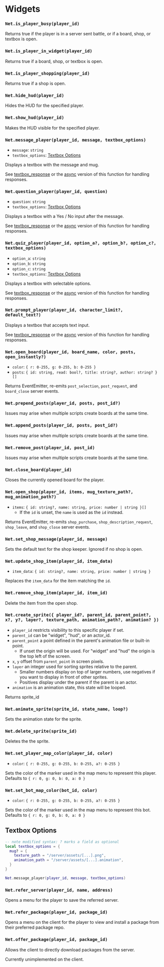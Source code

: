 # Widgets

### `Net.is_player_busy(player_id)`

Returns true if the player is in a server sent battle, or if a board, shop, or textbox is open.

### `Net.is_player_in_widget(player_id)`

Returns true if a board, shop, or textbox is open.

### `Net.is_player_shopping(player_id)`

Returns true if a shop is open.

### `Net.hide_hud(player_id)`

Hides the HUD for the specified player.

### `Net.show_hud(player_id)`

Makes the HUD visible for the specified player.

### `Net.message_player(player_id, message, textbox_options)`

- `message`: `string`
- `textbox_options`: [Textbox Options](#textbox-options)

Displays a textbox with the message and mug.

See [textbox_response](/server/lua-api/events#textbox_response) or the [async](/server/lua-api/async#asyncmessage_playerplayer_id-message-mug_texture_path-mug_animation_path) version of this function for handling responses.

### `Net.question_player(player_id, question)`

- `question`: `string`
- `textbox_options`: [Textbox Options](#textbox-options)

Displays a textbox with a Yes / No input after the message.

See [textbox_response](/server/lua-api/events#textbox_response) or the [async](/server/lua-api/async#asyncquestion_playerplayer_id-question-mug_texture_path-mug_animation_path>) version of this function for handling responses.

### `Net.quiz_player(player_id, option_a?, option_b?, option_c?, textbox_options)`

- `option_a`: `string`
- `option_b`: `string`
- `option_c`: `string`
- `textbox_options`: [Textbox Options](#textbox-options)

Displays a textbox with selectable options.

See [textbox_response](/server/lua-api/events#textbox_response) or the [async](/server/lua-api/async#asyncquiz_playerplayer_id-option_a-option_b-option_c-mug_texture_path-mug_animation_path>) version of this function for handling responses.

### `Net.prompt_player(player_id, character_limit?, default_text?)`

Displays a textbox that accepts text input.

See [textbox_response](/server/lua-api/events#textbox_response) or the [async](/server/lua-api/async#asyncprompt_playerplayer_id-character_limit-default_text) version of this function for handling responses.

### `Net.open_board(player_id, board_name, color, posts, open_instantly?)`

- `color`: `{ r: 0-255, g: 0-255, b: 0-255 }`
- `posts`: `{ id: string, read: bool?, title: string?, author: string? }[]`

Returns EventEmitter, re-emits `post_selection`, `post_request`, and `board_close` server events.

### `Net.prepend_posts(player_id, posts, post_id?)`

Issues may arise when multiple scripts create boards at the same time.

### `Net.append_posts(player_id, posts, post_id?)`

Issues may arise when multiple scripts create boards at the same time.

### `Net.remove_post(player_id, post_id)`

Issues may arise when multiple scripts create boards at the same time.

### `Net.close_board(player_id)`

Closes the currently opened board for the player.

### `Net.open_shop(player_id, items, mug_texture_path?, mug_animation_path?)`

- `items`: `{ id: string?, name: string, price: number | string }[]`
  - If the `id` is unset, the `name` is used as the `id` instead.

Returns EventEmitter, re-emits `shop_purchase`, `shop_description_request`, `shop_leave`, and `shop_close` server events.

### `Net.set_shop_message(player_id, message)`

Sets the default text for the shop keeper. Ignored if no shop is open.

### `Net.update_shop_item(player_id, item_data)`

- `item_data`: `{ id: string?, name: string, price: number | string }`

Replaces the `item_data` for the item matching the `id`.

### `Net.remove_shop_item(player_id, item_id)`

Delete the item from the open shop.

### `Net.create_sprite({ player_id?, parent_id, parent_point?, x?, y?, layer?, texture_path, animation_path?, animation? })`

- `player_id` restricts visibility to this specific player if set.
- `parent_id` can be "widget", "hud", or an actor_id.
- `parent_point` a point defined in the parent's animation file or built-in point.
  - If unset the origin will be used. For "widget" and "hud" the origin is the top left of the screen.
- `x`, `y` offset from `parent_point` in screen pixels.
- `layer` an integer used for sorting sprites relative to the parent.
  - Smaller numbers display on top of larger numbers, use negatives if you want to display in front of other sprites.
  - Positives display under the parent if the parent is an actor.
- `animation` is an animation state, this state will be looped.

Returns sprite_id

### `Net.animate_sprite(sprite_id, state_name, loop?)`

Sets the animation state for the sprite.

### `Net.delete_sprite(sprite_id)`

Deletes the the sprite.

### `Net.set_player_map_color(player_id, color)`

- `color`: `{ r: 0-255, g: 0-255, b: 0-255, a?: 0-255 }`

Sets the color of the marker used in the map menu to represent this player. Defaults to `{ r: 0, g: 0, b: 0, a: 0 }`

### `Net.set_bot_map_color(bot_id, color)`

- `color`: `{ r: 0-255, g: 0-255, b: 0-255, a?: 0-255 }`

Sets the color of the marker used in the map menu to represent this bot. Defaults to `{ r: 0, g: 0, b: 0, a: 0 }`

## Textbox Options

```lua
-- note modified syntax: ? marks a field as optional
local textbox_options = {
  mug? = {
    texture_path = "/server/assets/[...].png",
    animation_path = "/server/assets/[...].animation",
  }
}

Net.message_player(player_id, message, textbox_options)
```

### `Net.refer_server(player_id, name, address)`

Opens a menu for the player to save the referred server.

### `Net.refer_package(player_id, package_id)`

Opens a menu on the client for the player to view and install a package from their preferred package repo.

### `Net.offer_package(player_id, package_id)`

Allows the client to directly download packages from the server.

Currently unimplemented on the client.
